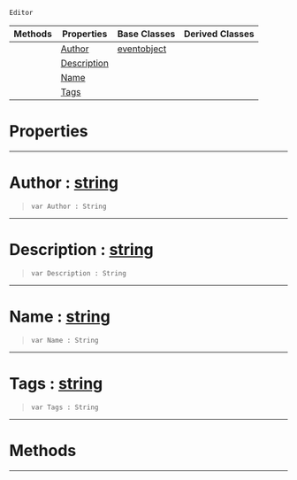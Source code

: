  `Editor`

|Methods|Properties|Base Classes|Derived Classes|
|---|---|---|---|
| |[ Author](https://plasmaengine.github.io/PlasmaDocs/Plasma1/C++/code_reference/class_reference/contentpackage.md#author-plasma-engine-docum)|[eventobject](https://plasmaengine.github.io/PlasmaDocs/Plasma1/C++/code_reference/class_reference/eventobject.md)| |
| |[ Description](https://plasmaengine.github.io/PlasmaDocs/Plasma1/C++/code_reference/class_reference/contentpackage.md#description-plasma-engine)| | |
| |[ Name](https://plasmaengine.github.io/PlasmaDocs/Plasma1/C++/code_reference/class_reference/contentpackage.md#name-plasma-engine-documen)| | |
| |[ Tags](https://plasmaengine.github.io/PlasmaDocs/Plasma1/C++/code_reference/class_reference/contentpackage.md#tags-plasma-engine-documen)| | |


 #  Properties


---  
 #  Author : [string](https://plasmaengine.github.io/PlasmaDocs/Plasma1/C++/code_reference/lightning_base_types/string.md)

> 
> ``` lang=cpp, name=Lightning
> var Author : String


---  
 #  Description : [string](https://plasmaengine.github.io/PlasmaDocs/Plasma1/C++/code_reference/lightning_base_types/string.md)

> 
> ``` lang=cpp, name=Lightning
> var Description : String


---  
 #  Name : [string](https://plasmaengine.github.io/PlasmaDocs/Plasma1/C++/code_reference/lightning_base_types/string.md)

> 
> ``` lang=cpp, name=Lightning
> var Name : String


---  
 #  Tags : [string](https://plasmaengine.github.io/PlasmaDocs/Plasma1/C++/code_reference/lightning_base_types/string.md)

> 
> ``` lang=cpp, name=Lightning
> var Tags : String


---  
 #  Methods


---  
 

 